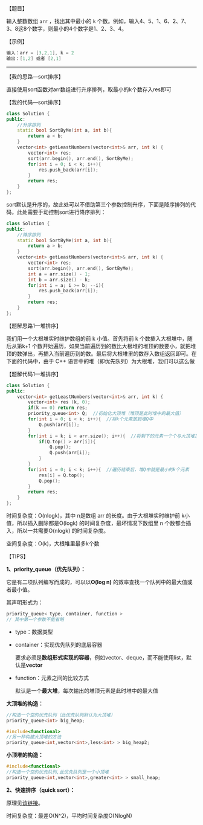 【题目】

输入整数数组 `arr` ，找出其中最小的 `k` 个数。例如，输入4、5、1、6、2、7、3、8这8个数字，则最小的4个数字是1、2、3、4。

【示例】

```c++
输入：arr = [3,2,1], k = 2
输出：[1,2] 或者 [2,1]
```

---

【我的思路—sort排序】

直接使用sort函数对arr数组进行升序排列，取最小的k个数存入res即可

【我的代码—sort排序】

```c++
class Solution {
public:
    //升序排列
    static bool SortByMe(int a, int b){
        return a < b;
    }
    vector<int> getLeastNumbers(vector<int>& arr, int k) {
        vector<int> res;
        sort(arr.begin(), arr.end(), SortByMe);
        for(int i = 0; i < k; i++){
            res.push_back(arr[i]);
        }
        return res;
    }
};
```

sort默认是升序的，故此处可以不借助第三个参数控制升序，下面是降序排列的代码，此处需要手动控制sort进行降序排列：

```c++
class Solution {
public:
    //降序排列
    static bool SortByMe(int a, int b){
        return a > b;
    }
    vector<int> getLeastNumbers(vector<int>& arr, int k) {
        vector<int> res;
        sort(arr.begin(), arr.end(), SortByMe);
        int a = arr.size() - 1;
        int b = arr.size() - k;
        for(int i = a; i >= b; --i){
            res.push_back(arr[i]);
        }
        return res;
    }
};
```

【题解思路1—堆排序】

我们用一个大根堆实时维护数组的前 k 小值。首先将前 k 个数插入大根堆中，随后从第k+1 个数开始遍历，如果当前遍历到的数比大根堆的堆顶的数要小，就把堆顶的数弹出，再插入当前遍历到的数。最后将大根堆里的数存入数组返回即可。在下面的代码中，由于 C++ 语言中的堆（即优先队列）为大根堆，我们可以这么做

【题解代码1—堆排序】

```c++
class Solution {
public:
    vector<int> getLeastNumbers(vector<int>& arr, int k) {
        vector<int> res (k, 0);
        if(k == 0) return res;
        priority_queue<int> Q;  //初始化大顶堆（堆顶是此时堆中的最大值）
        for(int i = 0; i < k; i++){  //将k个元素放到堆Q中
            Q.push(arr[i]);
        }
        for(int i = k; i < arr.size(); i++){  //将剩下的元素一个个与大顶堆顶元素比较大小，如果小于Q顶元素，则Q顶元素弹出，并将新元素放到Q中
            if(Q.top() > arr[i]){
                Q.pop();
                Q.push(arr[i]);
            }
        }
        for(int i = 0; i < k; i++){  //遍历结束后，堆Q中就是最小的k个元素
            res[i] = Q.top();
            Q.pop();
        }
        return res;
    }
};
```

时间复杂度：O(nlogk)，其中 n是数组 arr 的长度。由于大根堆实时维护前 k小值，所以插入删除都是O(logk) 的时间复杂度，最坏情况下数组里 n 个数都会插入，所以一共需要O(nlogk) 的时间复杂度。

空间复杂度：O(k)，大根堆里最多k个数

【TIPS】

**1、priority_queue（优先队列）：**

它是有二项队列编写而成的，可以以**O(log n)** 的效率查找一个队列中的最大值或者最小值。

其声明形式为：

```c++
priority_queue< type, container, function >
// 其中第一个参数不能省略
```

* type：数据类型

* container：实现优先队列的底层容器

  要求必须是**数组形式实现的容器**，例如vector、deque，而不能使用list，默认是**vector**

* function：元素之间的比较方式

  默认是一个**最大堆**，每次输出的堆顶元素是此时堆中的最大值

**大顶堆的构造：**

```c++
//构造一个空的优先队列（此优先队列默认为大顶堆）
priority_queue<int> big_heap;   

#include<functional>
//另一种构建大顶堆的方法
priority_queue<int,vector<int>,less<int> > big_heap2;   
```

**小顶堆的构造：**

```c++
#include<functional>
//构造一个空的优先队列,此优先队列是一个小顶堆
priority_queue<int,vector<int>,greater<int> > small_heap;   
```

**2、快速排序（quick sort）：**

原理见[该链接](https://blog.csdn.net/qq_28584889/article/details/88136498)。

时间复杂度：最差O(N^2)，平均时间复杂度O(NlogN)